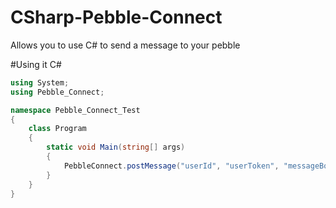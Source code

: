 # CSharp-Pebble-Connect
Allows you to use C# to send a message to your pebble

#Using it
C#
```C#
using System;
using Pebble_Connect;

namespace Pebble_Connect_Test
{
    class Program
    {
        static void Main(string[] args)
        {
            PebbleConnect.postMessage("userId", "userToken", "messageBody", "messageTitle");
        }
    }
}
```
